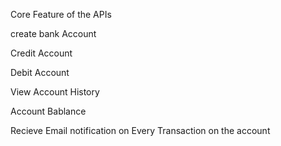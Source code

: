 <p>Core Feature of the APIs</p>
<p>create bank Account</p>
<p>Credit Account</p>
<p>Debit Account</p>
<p>View Account History</p>
<p>Account Bablance</p>
<p>Recieve Email notification on Every Transaction on the account</p>
